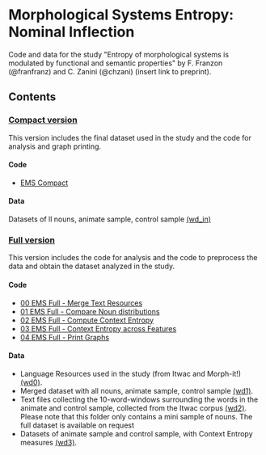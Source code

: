 # Morphological Systems Entropy: Nominal Inflection
Code and data for the study "Entropy of morphological systems is modulated by functional and semantic properties" by F. Franzon (@franfranz) and C. Zanini (@chzani) (insert link to preprint).

## Contents

### [Compact version](https://github.com/franfranz/Morphological_Systems_Entropy/blob/main/Compact)
This version includes the final dataset used in the study and the code for analysis and graph printing. 

#### Code 
* [EMS Compact](https://github.com/franfranz/Morphological_Systems_Entropy/blob/main/Compact/EMS_Compact_v1_0_1.R)

#### Data 
Datasets of ll nouns, animate sample, control sample [(wd_in)](https://github.com/franfranz/Morphological_Systems_Entropy/tree/main/Compact/wd_in)


### [Full version](https://github.com/franfranz/Morphological_Systems_Entropy/tree/main/Full)
This version includes the code for analysis and the code to preprocess the data and obtain the dataset analyzed in the study. 

#### Code
* [00 EMS Full - Merge Text Resources](https://github.com/franfranz/Morphological_Systems_Entropy/blob/main/Full/00_EMS_Full_Merge_text_resources_v1_0_0.R)
* [01 EMS Full - Compare Noun distributions](https://github.com/franfranz/Morphological_Systems_Entropy/blob/main/Full/01_EMS_Compare_Noun_Distributions_v1_0_0.R)
* [02 EMS Full - Compute Context Entropy](https://github.com/franfranz/Morphological_Systems_Entropy/blob/main/Full/02_EMS_Full_Compute_Context_Entropy_v1_0_0.R)
* [03 EMS Full - Context Entropy across Features](https://github.com/franfranz/Morphological_Systems_Entropy/blob/main/Full/03_EMS_Full_Context_Entropy_across_Features_v1_0_0.R)
* [04 EMS Full - Print Graphs](https://github.com/franfranz/Morphological_Systems_Entropy/blob/main/Full/04_EMS_Full_Print_graphs_v1_0_0.R)

#### Data 
* Language Resources used in the study (from Itwac and Morph-it!) [(wd0)](https://github.com/franfranz/Morphological_Systems_Entropy/tree/main/Full/wd0).
* Merged dataset with all nouns, animate sample, control sample [(wd1)](https://github.com/franfranz/Morphological_Systems_Entropy/tree/main/Full/wd1).
* Text files collecting the 10-word-windows surrounding the words in the animate and control sample, collected from the Itwac corpus [(wd2)](https://github.com/franfranz/Morphological_Systems_Entropy/tree/main/Full/wd2). Please note that this folder only contains a mini sample of nouns. The full dataset is available on request
* Datasets of animate sample and control sample, with Context Entropy measures [(wd3)](https://github.com/franfranz/Morphological_Systems_Entropy/tree/main/Full/wd3).
